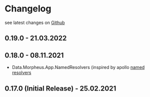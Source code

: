 # Changelog

see latest changes on [Github](https://github.com/morpheusgraphql/morpheus-graphql/releases)

## 0.19.0 - 21.03.2022

## 0.18.0 - 08.11.2021

- Data.Morpheus.App.NamedResolvers (inspired by apollo [named resolvers](https://www.apollographql.com/docs/apollo-server/data/resolvers/#as-this-example-shows)

## 0.17.0 (Initial Release) - 25.02.2021
